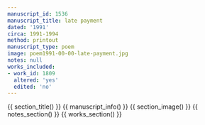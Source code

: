 ```yaml
---
manuscript_id: 1536
manuscript_title: late payment
dated: '1991'
circa: 1991-1994
method: printout
manuscript_type: poem
image: poem1991-00-00-late-payment.jpg
notes: null
works_included:
- work_id: 1809
  altered: 'yes'
  edited: 'no'
---
```


{{ section_title() }}
{{ manuscript_info() }}
{{ section_image() }}
{{ notes_section() }}
{{ works_section() }}
